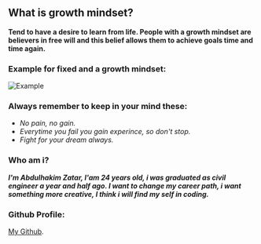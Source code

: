 ## What is growth mindset?
**Tend to have a desire to learn from life. People with a growth mindset are believers in free will and this belief allows them to achieve goals time and time again.**


### Example for fixed and a growth mindset:
![Example](https://3kllhk1ibq34qk6sp3bhtox1-wpengine.netdna-ssl.com/wp-content/uploads/NewGrowthMindset2.png)


### Always remember to keep in your mind these:
* *No pain, no gain.*
* *Everytime you fail you gain experince, so don't stop.*
* *Fight for your dream always.*


### Who am i?
***I'm Abdulhakim Zatar, I'am 24 years old, i was graduated as civil engineer a year and half ago.
I want to change my career path, i want something more creative, I think i will find my self in coding.***


### Github Profile:
[My Github](https://github.com/AbdulhakimZatar).
